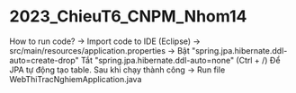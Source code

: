 # 2023_ChieuT6_CNPM_Nhom14

How to run code?
-> Import code to IDE (Eclipse)
-> src/main/resources/application.properties -> Bật "spring.jpa.hibernate.ddl-auto=create-drop" Tắt "spring.jpa.hibernate.ddl-auto=none" (Ctrl + /) Để JPA tự động tạo table. Sau khi chạy thành công 
-> Run file WebThiTracNghiemApplication.java


